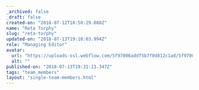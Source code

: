 ```yaml
---
_archived: false
_draft: false
created-on: "2018-07-12T10:50:29.080Z"
name: "Reta Torphy"
slug: "reta-torphy"
updated-on: "2018-07-13T19:10:03.994Z"
role: "Managing Editor"
avatar:
  url: "https://uploads-ssl.webflow.com/5f97006addf5b7f0d812c1ad/5f97006addf5b7995a12c238_4.jpg"
  alt: ""
published-on: "2018-07-13T19:31:13.347Z"
tags: "team_members"
layout: "single-team-members.html"
---
```



